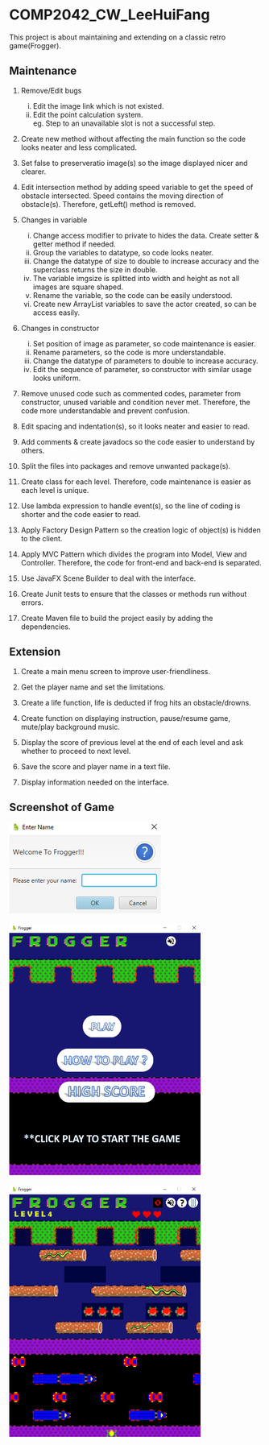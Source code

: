 # COMP2042_CW_LeeHuiFang
This project is about maintaining and extending on a classic retro game(Frogger).

## Maintenance

1. Remove/Edit bugs
	<ol type="i">
		<li>Edit the image link which is not existed.</li>
		<li>Edit the point calculation system.</li>
		eg. Step to an unavailable slot is not a successful step.
	</ol>

2. Create new method without affecting the main function so the code looks neater and less complicated.
		
3. Set false to preserveratio image(s) so the image displayed nicer and clearer.
	
4. Edit intersection method by adding speed variable to get the speed of obstacle intersected. Speed contains the moving direction of obstacle(s).
   Therefore, getLeft() method is removed.
	
5. Changes in variable
	<ol type="i">
		<li>Change access modifier to private to hides the data. Create setter & getter method if needed.</li>
		<li>Group the variables to datatype, so code looks neater.</li>
		<li>Change the datatype of size to double to increase accuracy and the superclass returns the size in double.</li>
		<li>The variable imgsize is splitted into width and height as not all images are square shaped.</li>
		<li>Rename the variable, so the code can be easily understood.</li>
		<li>Create new ArrayList variables to save the actor created, so can be access easily.</li>
	</ol>
	
6. Changes in constructor
	<ol type="i">
		<li>Set position of image as parameter, so code maintenance is easier.</li>
		<li>Rename parameters, so the code is more understandable.</li>
		<li>Change the datatype of parameters to double to increase accuracy.</li>
		<li>Edit the sequence of parameter, so constructor with similar usage looks uniform.</li>
	</ol>
	
8. Remove unused code such as commented codes, parameter from constructor, unused variable and condition never met. Therefore, the code more understandable and prevent confusion.
	
9. Edit spacing and indentation(s), so it looks neater and easier to read.
	
10. Add comments & create javadocs so the code easier to understand by others.

11. Split the files into packages and remove unwanted package(s).

12. Create class for each level. Therefore, code maintenance is easier as each level is unique.

13. Use lambda expression to handle event(s), so the line of coding is shorter and the code easier to read.

14. Apply Factory Design Pattern so the creation logic of object(s) is hidden to the client.

15. Apply MVC Pattern which divides the program into Model, View and Controller. Therefore, the code for front-end and back-end is separated.

16. Use JavaFX Scene Builder to deal with the interface.

17. Create Junit tests to ensure that the classes or methods run without errors.

18. Create Maven file to build the project easily by adding the dependencies.

## Extension

1. Create a main menu screen to improve user-friendliness.

2. Get the player name and set the limitations.
	
3. Create a life function, life is deducted if frog hits an obstacle/drowns.

4. Create function on displaying instruction, pause/resume game, mute/play background music.
	
5. Display the score of previous level at the end of each level and ask whether to proceed to next level.

6. Save the score and player name in a text file. 

7. Display information needed on the interface.

## Screenshot of Game
<img src="./src/p4_group_8_repo/GameScreen1.png"><br/><br/>
<img src="./src/p4_group_8_repo/GameScreen2.png" width="380" height="500"><br/><br/>
<img src="./src/p4_group_8_repo/GameScreen3.png" width="380" height="500">